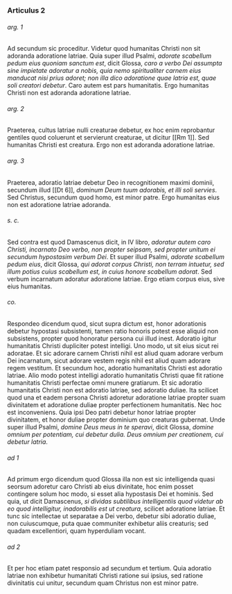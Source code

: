 ### Articulus 2

###### arg. 1
Ad secundum sic proceditur. Videtur quod humanitas Christi non sit adoranda adoratione latriae. Quia super illud Psalmi, *adorate scabellum pedum eius quoniam sanctum est*, dicit Glossa, *caro a verbo Dei assumpta sine impietate adoratur a nobis, quia nemo spiritualiter carnem eius manducat nisi prius adoret; non illa dico adoratione quae latria est, quae soli creatori debetur*. Caro autem est pars humanitatis. Ergo humanitas Christi non est adoranda adoratione latriae.

###### arg. 2
Praeterea, cultus latriae nulli creaturae debetur, ex hoc enim reprobantur gentiles quod coluerunt et servierunt creaturae, ut dicitur [[Rm 1]]. Sed humanitas Christi est creatura. Ergo non est adoranda adoratione latriae.

###### arg. 3
Praeterea, adoratio latriae debetur Deo in recognitionem maximi dominii, secundum illud [[Dt 6]], *dominum Deum tuum adorabis, et illi soli servies*. Sed Christus, secundum quod homo, est minor patre. Ergo humanitas eius non est adoratione latriae adoranda.

###### s. c.
Sed contra est quod Damascenus dicit, in IV libro, *adoratur autem caro Christi, incarnato Deo verbo, non propter seipsam, sed propter unitum ei secundum hypostasim verbum Dei*. Et super illud Psalmi, *adorate scabellum pedum eius*, dicit Glossa, *qui adorat corpus Christi, non terram intuetur, sed illum potius cuius scabellum est, in cuius honore scabellum adorat*. Sed verbum incarnatum adoratur adoratione latriae. Ergo etiam corpus eius, sive eius humanitas.

###### co.
Respondeo dicendum quod, sicut supra dictum est, honor adorationis debetur hypostasi subsistenti, tamen ratio honoris potest esse aliquid non subsistens, propter quod honoratur persona cui illud inest. Adoratio igitur humanitatis Christi dupliciter potest intelligi. Uno modo, ut sit eius sicut rei adoratae. Et sic adorare carnem Christi nihil est aliud quam adorare verbum Dei incarnatum, sicut adorare vestem regis nihil est aliud quam adorare regem vestitum. Et secundum hoc, adoratio humanitatis Christi est adoratio latriae. Alio modo potest intelligi adoratio humanitatis Christi quae fit ratione humanitatis Christi perfectae omni munere gratiarum. Et sic adoratio humanitatis Christi non est adoratio latriae, sed adoratio duliae. Ita scilicet quod una et eadem persona Christi adoretur adoratione latriae propter suam divinitatem et adoratione duliae propter perfectionem humanitatis. Nec hoc est inconveniens. Quia ipsi Deo patri debetur honor latriae propter divinitatem, et honor duliae propter dominium quo creaturas gubernat. Unde super illud Psalmi, *domine Deus meus in te speravi*, dicit Glossa, *domine omnium per potentiam, cui debetur dulia. Deus omnium per creationem, cui debetur latria*.

###### ad 1
Ad primum ergo dicendum quod Glossa illa non est sic intelligenda quasi seorsum adoretur caro Christi ab eius divinitate, hoc enim posset contingere solum hoc modo, si esset alia hypostasis Dei et hominis. Sed quia, ut dicit Damascenus, *si dividas subtilibus intelligentiis quod videtur ab eo quod intelligitur, inadorabilis est ut creatura*, scilicet adoratione latriae. Et tunc sic intellectae ut separatae a Dei verbo, debetur sibi adoratio duliae, non cuiuscumque, puta quae communiter exhibetur aliis creaturis; sed quadam excellentiori, quam hyperduliam vocant.

###### ad 2
Et per hoc etiam patet responsio ad secundum et tertium. Quia adoratio latriae non exhibetur humanitati Christi ratione sui ipsius, sed ratione divinitatis cui unitur, secundum quam Christus non est minor patre.

